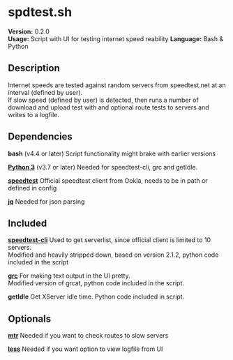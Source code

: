 # spdtest.sh

**Version:** 0.2.0  
**Usage:** Script with UI for testing internet speed reability
**Language:** Bash & Python

## Description

Internet speeds are tested against random servers from speedtest.net at an interval (defined by user).  
If slow speed (defined by user) is detected, then runs a number of download and upload test with and optional route tests to servers and writes to a logfile.

## Dependencies

**bash** (v4.4 or later) Script functionality might brake with earlier versions  

**[Python 3](https://www.python.org/downloads)** (v3.7 or later) Needed for speedtest-cli, grc and getIdle.  

**[speedtest](https://www.speedtest.net/apps/cli)** Official speedtest client from Ookla, needs to be in path or defined in config

**[jq](https://stedolan.github.io/jq/)** Needed for json parsing  

## Included

**[speedtest-cli](https://github.com/sivel/speedtest-cli)** Used to get serverlist, since official client is limited to 10 servers.  
Modified and heavily stripped down, based on version 2.1.2, python code included in the script

**[grc](https://github.com/garabik/grc)** For making text output in the UI pretty.  
Modified version of grcat, python code included in the script.

**getIdle** Get XServer idle time. Python code included in script.

## Optionals

**[mtr](https://github.com/traviscross/mtr)** Needed if you want to check routes to slow servers  

**[less](http://www.greenwoodsoftware.com/less/)** Needed if you want option to view logfile from UI  
